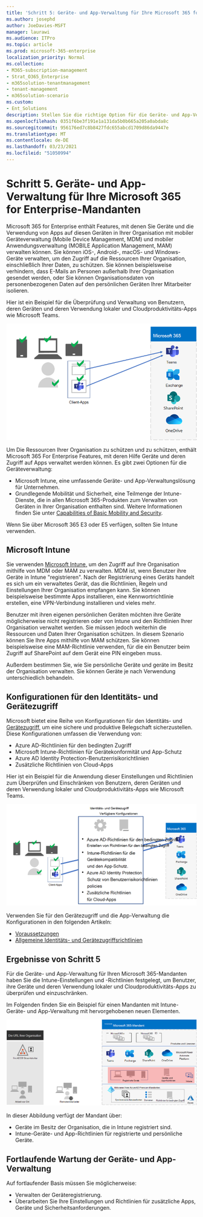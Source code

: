 ```yaml
---
title: 'Schritt 5: Geräte- und App-Verwaltung für Ihre Microsoft 365 for Enterprise-Mandanten'
ms.author: josephd
author: JoeDavies-MSFT
manager: laurawi
ms.audience: ITPro
ms.topic: article
ms.prod: microsoft-365-enterprise
localization_priority: Normal
ms.collection:
- M365-subscription-management
- Strat_O365_Enterprise
- m365solution-tenantmanagement
- tenant-management
- m365solution-scenario
ms.custom:
- Ent_Solutions
description: Stellen Sie die richtige Option für die Geräte- und App-Verwaltung für Ihre Microsoft 365-Mandanten zur Auswahl.
ms.openlocfilehash: 0351f6be3f191e1a131da5b0b665a205a0abda8c
ms.sourcegitcommit: 956176ed7c8b8427fdc655abcd1709d86da9447e
ms.translationtype: MT
ms.contentlocale: de-DE
ms.lasthandoff: 03/23/2021
ms.locfileid: "51050994"
---
```

# <a name="step-5-device-and-app-management-for-your-microsoft-365-for-enterprise-tenants"></a>Schritt 5. Geräte- und App-Verwaltung für Ihre Microsoft 365 for Enterprise-Mandanten

Microsoft 365 for Enterprise enthält Features, mit denen Sie Geräte und die Verwendung von Apps auf diesen Geräten in Ihrer Organisation mit mobiler Geräteverwaltung (Mobile Device Management, MDM) und mobiler Anwendungsverwaltung (MOBILE Application Management, MAM) verwalten können. Sie können iOS-, Android-, macOS- und Windows-Geräte verwalten, um den Zugriff auf die Ressourcen Ihrer Organisation, einschließlich Ihrer Daten, zu schützen. Sie können beispielsweise verhindern, dass E-Mails an Personen außerhalb Ihrer Organisation gesendet werden, oder Sie können Organisationsdaten von personenbezogenen Daten auf den persönlichen Geräten Ihrer Mitarbeiter isolieren.

Hier ist ein Beispiel für die Überprüfung und Verwaltung von Benutzern, deren Geräten und deren Verwendung lokaler und Cloudproduktivitäts-Apps wie Microsoft Teams.

![Überprüfung und Verwaltung von Benutzern, Geräten und Apps](../media/tenant-management-overview/tenant-management-device-app-mgmt.png)

Um Die Ressourcen Ihrer Organisation zu schützen und zu schützen, enthält Microsoft 365 For Enterprise Features, mit deren Hilfe Geräte und deren Zugriff auf Apps verwaltet werden können. Es gibt zwei Optionen für die Geräteverwaltung:

- Microsoft Intune, eine umfassende Geräte- und App-Verwaltungslösung für Unternehmen.
- Grundlegende Mobilität und Sicherheit, eine Teilmenge der Intune-Dienste, die in allen Microsoft 365-Produkten zum Verwalten von Geräten in Ihrer Organisation enthalten sind. Weitere Informationen finden Sie unter [Capabilities of Basic Mobility and Security](../admin/basic-mobility-security/capabilities.md).

Wenn Sie über Microsoft 365 E3 oder E5 verfügen, sollten Sie Intune verwenden.

## <a name="microsoft-intune"></a>Microsoft Intune

Sie verwenden [Microsoft Intune,](/mem/intune/fundamentals/planning-guide) um den Zugriff auf Ihre Organisation mithilfe von MDM oder MAM zu verwalten. MDM ist, wenn Benutzer ihre Geräte in Intune "registrieren". Nach der Registrierung eines Geräts handelt es sich um ein verwaltetes Gerät, das die Richtlinien, Regeln und Einstellungen Ihrer Organisation empfangen kann. Sie können beispielsweise bestimmte Apps installieren, eine Kennwortrichtlinie erstellen, eine VPN-Verbindung installieren und vieles mehr.

Benutzer mit ihren eigenen persönlichen Geräten möchten ihre Geräte möglicherweise nicht registrieren oder von Intune und den Richtlinien Ihrer Organisation verwaltet werden. Sie müssen jedoch weiterhin die Ressourcen und Daten Ihrer Organisation schützen. In diesem Szenario können Sie Ihre Apps mithilfe von MAM schützen. Sie können beispielsweise eine MAM-Richtlinie verwenden, für die ein Benutzer beim Zugriff auf SharePoint auf dem Gerät eine PIN eingeben muss.

Außerdem bestimmen Sie, wie Sie persönliche Geräte und geräte im Besitz der Organisation verwalten. Sie können Geräte je nach Verwendung unterschiedlich behandeln.

## <a name="identity-and-device-access-configurations"></a>Konfigurationen für den Identitäts- und Gerätezugriff

Microsoft bietet eine Reihe von Konfigurationen für den Identitäts- und [Gerätezugriff,](../security/defender-365-security/microsoft-365-policies-configurations.md) um eine sichere und produktive Belegschaft sicherzustellen. Diese Konfigurationen umfassen die Verwendung von:

- Azure AD-Richtlinien für den bedingten Zugriff
- Microsoft Intune-Richtlinien für Gerätekonformität und App-Schutz
- Azure AD Identity Protection-Benutzerrisikorichtlinien
- Zusätzliche Richtlinien von Cloud-Apps

Hier ist ein Beispiel für die Anwendung dieser Einstellungen und Richtlinien zum Überprüfen und Einschränken von Benutzern, deren Geräten und deren Verwendung lokaler und Cloudproduktivitäts-Apps wie Microsoft Teams.

![Identitäts- und Gerätezugriffskonfigurationen für Anforderungen und Einschränkungen für Benutzer, ihre Geräte und deren Verwendung von Apps](../media/tenant-management-overview/tenant-management-device-app-mgmt-golden-config.png)

Verwenden Sie für den Gerätezugriff und die App-Verwaltung die Konfigurationen in den folgenden Artikeln:

- [Voraussetzungen](../security/defender-365-security/identity-access-prerequisites.md)
- [Allgemeine Identitäts- und Gerätezugriffsrichtlinien](../security/defender-365-security/identity-access-policies.md)

## <a name="results-of-step-5"></a>Ergebnisse von Schritt 5

Für die Geräte- und App-Verwaltung für Ihren Microsoft 365-Mandanten haben Sie die Intune-Einstellungen und -Richtlinien festgelegt, um Benutzer, ihre Geräte und deren Verwendung lokaler und Cloudproduktivitäts-Apps zu überprüfen und einzuschränken.

Im Folgenden finden Sie ein Beispiel für einen Mandanten mit Intune-Geräte- und App-Verwaltung mit hervorgehobenen neuen Elementen.

![Beispiel für einen Mandanten mit Intune-Geräte- und App-Verwaltung](../media/tenant-management-overview/tenant-management-tenant-build-step5.png)

In dieser Abbildung verfügt der Mandant über:

- Geräte im Besitz der Organisation, die in Intune registriert sind.
- Intune-Geräte- und App-Richtlinien für registrierte und persönliche Geräte.

## <a name="ongoing-maintenance-for-device-and-app-management"></a>Fortlaufende Wartung der Geräte- und App-Verwaltung

Auf fortlaufender Basis müssen Sie möglicherweise: 

- Verwalten der Geräteregistrierung.
- Überarbeiten Sie Ihre Einstellungen und Richtlinien für zusätzliche Apps, Geräte und Sicherheitsanforderungen.